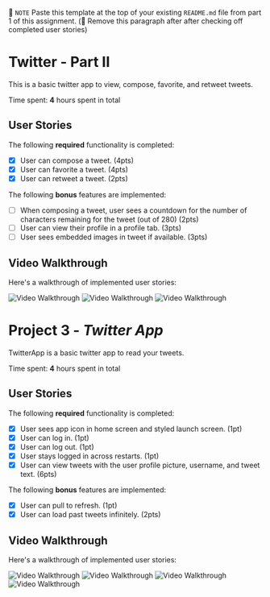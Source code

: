 📝 `NOTE` Paste this template at the top of your existing `README.md` file from part 1 of this assignment. (🚫 Remove this paragraph after after checking off completed user stories)

# Twitter - Part II

This is a basic twitter app to view, compose, favorite, and retweet tweets.

Time spent: **4** hours spent in total

## User Stories

The following **required** functionality is completed:

- [x] User can compose a tweet. (4pts)
- [x] User can favorite a tweet. (4pts)
- [x] User can retweet a tweet. (2pts)

The following **bonus** features are implemented:

- [ ] When composing a tweet, user sees a countdown for the number of characters remaining for the tweet (out of 280) (2pts)
- [ ] User can view their profile in a profile tab. (3pts)
- [ ] User sees embedded images in tweet if available. (3pts)

## Video Walkthrough

Here's a walkthrough of implemented user stories:

<img src='http://g.recordit.co/YypvH4a3lI.gif' title='Video Walkthrough' width='' alt='Video Walkthrough' />

<img src='http://g.recordit.co/uuXTnBIUcs.gif' title='Video Walkthrough' width='' alt='Video Walkthrough' />

<img src='http://g.recordit.co/MhDDan8NqD.gif' title='Video Walkthrough' width='' alt='Video Walkthrough' />

# Project 3 - *Twitter App*

TwitterApp is a basic twitter app to read your tweets.

Time spent: **4** hours spent in total

## User Stories

The following **required** functionality is completed:

- [x] User sees app icon in home screen and styled launch screen. (1pt)
- [x] User can log in. (1pt)
- [x] User can log out. (1pt)
- [x] User stays logged in across restarts. (1pt)
- [x] User can view tweets with the user profile picture, username, and tweet text. (6pts)

The following **bonus** features are implemented:

- [x] User can pull to refresh. (1pt)
- [x] User can load past tweets infinitely. (2pts)

## Video Walkthrough

Here's a walkthrough of implemented user stories:

<img src='http://g.recordit.co/QG5qaeu3LG.gif' title='Video Walkthrough' width='' alt='Video Walkthrough' />
<img src='http://g.recordit.co/vUOJNAuqee.gif' title='Video Walkthrough' width='' alt='Video Walkthrough' />
<img src='http://g.recordit.co/f1CJDcrUkT.gif' title='Video Walkthrough' width='' alt='Video Walkthrough' />
<img src='http://g.recordit.co/3LeBIpXGFh.gif' title='Video Walkthrough' width='' alt='Video Walkthrough' />


